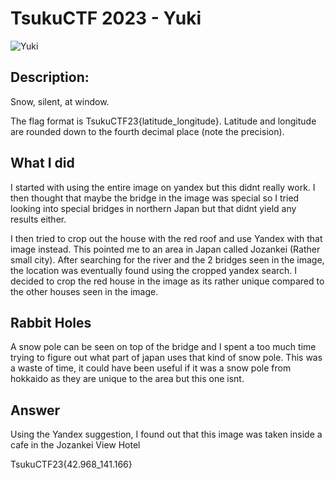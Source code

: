 # TsukuCTF 2023 - Yuki

![Yuki](https://tsukuctf.sechack365.com/files/b93fa5b83a93c069f413758f942deb32/Yuki.jpg?token=eyJ1c2VyX2lkIjo3MzIsInRlYW1faWQiOjQ3MiwiZmlsZV9pZCI6ODF9.Zab6TQ.kPgOIG5v10RG8YpEJ3LsY1-nbuw)

## Description:
Snow, silent, at window.

The flag format is TsukuCTF23{latitude_longitude}.
Latitude and longitude are rounded down to the fourth decimal place (note the precision).

## What I did

I started with using the entire image on yandex but this didnt really work. I then thought that maybe the bridge in the image was special so I tried looking into special bridges in northern Japan but that didnt yield any results either. 

I then tried to crop out the house with the red roof and use Yandex with that image instead. This pointed me to an area in Japan called Jozankei (Rather small city). After searching for the river and the 2 bridges seen in the image, the location was eventually found using the cropped yandex search. I decided to crop the red house in the image as its rather unique compared to the other houses seen in the image.

## Rabbit Holes

A snow pole can be seen on top of the bridge and I spent a too much time trying to figure out what part of japan uses that kind of snow pole. This was a waste of time, it could have been useful if it was a snow pole from hokkaido as they are unique to the area but this one isnt.


## Answer

Using the Yandex suggestion, I found out that this image was taken inside a cafe in the Jozankei View Hotel

TsukuCTF23{42.968_141.166}


